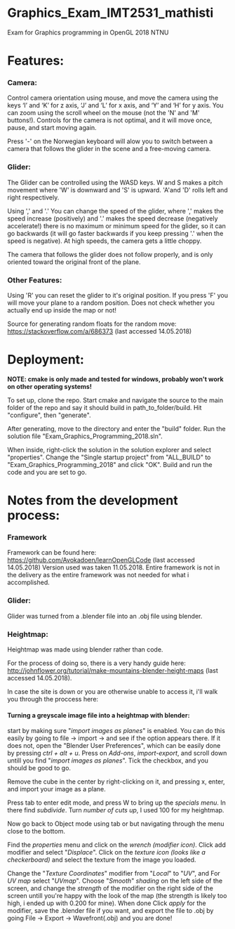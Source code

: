 # Graphics_Exam_IMT2531_mathisti
Exam for Graphics programming in OpenGL 2018 NTNU

# Features:
### Camera:
Control camera orientation using mouse, and move the camera using the keys ‘I’ and ‘K’ for z axis, ‘J’ and ‘L’ for x axis, and ‘Y’
and ‘H’ for y axis. You can zoom using the scroll wheel on the mouse (not the 'N' and 'M' buttons!). Controls for the camera is not optimal, and it will move once, pause, and start moving again.

Press '-' on the Norwegian keyboard will alow you to switch between a camera that follows the glider in the scene and a free-moving camera.

### Glider:
The Glider can be controlled using the WASD keys. W and S makes a pitch movement where 'W' is downward and 'S' is upward. 'A'and 'D' rolls left and right respectively.

Using ',' and '.' You can change the speed of the glider, where ',' makes the speed increase (positively) and '.' makes the speed decrease (negatively accelerate!) there is no maximum or minimum speed for the glider, so it can go backwards (it will go faster backwards if you keep pressing '.' when the speed is negative). At high speeds, the camera gets a little choppy.

The camera that follows the glider does not follow properly, and is only oriented toward the original front of the plane.

### Other Features:
Using 'R' you can reset the glider to it's original position.
If you press 'F' you will move your plane to a random position. Does not check whether you actually end up inside the map or not!

Source for generating random floats for the random move: https://stackoverflow.com/a/686373 (last accessed 14.05.2018)

# Deployment:
**NOTE: cmake is only made and tested for windows, probably won't work on other operating systems!**

To set up, clone the repo. Start cmake and navigate the source to the main folder of the repo and say it should build in path_to_folder/build. Hit "configure", then "generate".

After generating, move to the directory and enter the "build" folder. Run the solution file "Exam_Graphics_Programming_2018.sln".

When inside, right-click the solution in the solution explorer and select "properties". Change the "Single startup project" from "ALL_BUILD" to "Exam_Graphics_Programming_2018" and click "OK". Build and run the code and you are set to go.


# Notes from the development process:
### Framework
Framework can be found here: https://github.com/Avokadoen/learnOpenGLCode (last accessed 14.05.2018) Version used was taken 11.05.2018.
Entire framework is not in the delivery as the entire framework was not needed for what i accomplished.

### Glider:
Glider was turned from a .blender file into an .obj file using blender.

### Heightmap:
Heightmap was made using blender rather than code.

For the process of doing so, there is a very handy guide here: http://johnflower.org/tutorial/make-mountains-blender-height-maps (last accessed 14.05.2018).

In case the site is down or you are otherwise unable to access it, i'll walk you through the proccess here:

#### Turning a greyscale image file into a heightmap with blender:
start by making sure "*import images as planes*" is enabled. You can do this easily by going to file -> import -> and see if the option appears there. If it does not, open the "Blender User Preferences", which can be easily done by pressing *ctrl + alt + u*. Press on *Add-ons*, *import-export*, and scroll down untill you find "*import images as planes*". Tick the checkbox, and you should be good to go.

Remove the cube in the center by right-clicking on it, and pressing x, enter, and import your image as a plane.

Press tab to enter edit mode, and press W to bring up the *specials menu*. In there find *subdivide*. Turn *number of cuts up*, I used 100 for my heightmap.

Now go back to Object mode using tab or but navigating through the menu close to the bottom.

Find the *properties* menu and click on the *wrench (modifier icon)*. Click add modifier and select "*Displace*". Click on the *texture icon (looks like a checkerboard)* and select the texture from the image you loaded.

Change the "*Texture Coordinates*" modifier from "*Local*" to "*UV*", and For *UV map* select "*UVmap*". Choose "*Smooth*" *shading* on the left side of the screen, and change the *strength* of the modifier on the right side of the screen untill you're happy with the look of the map (the strength is likely too high, i ended up with 0.200 for mine). When done Click *apply* for the modifier, save the .blender file if you want, and export the file to .obj by going File -> Export -> Wavefront(.obj) and you are done!
